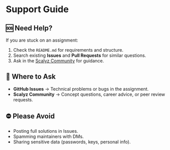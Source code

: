 # Support Guide

## 🆘 Need Help?

If you are stuck on an assignment:

1. Check the `README.md` for requirements and structure.
2. Search existing **Issues** and **Pull Requests** for similar questions.
3. Ask in the [Scalyz Community](https://scalyz.com/community) for guidance.

## 📍 Where to Ask

- **GitHub Issues** → Technical problems or bugs in the assignment.
- **Scalyz Community** → Concept questions, career advice, or peer review requests.

## ⛔ Please Avoid

- Posting full solutions in Issues.
- Spamming maintainers with DMs.
- Sharing sensitive data (passwords, keys, personal info).
